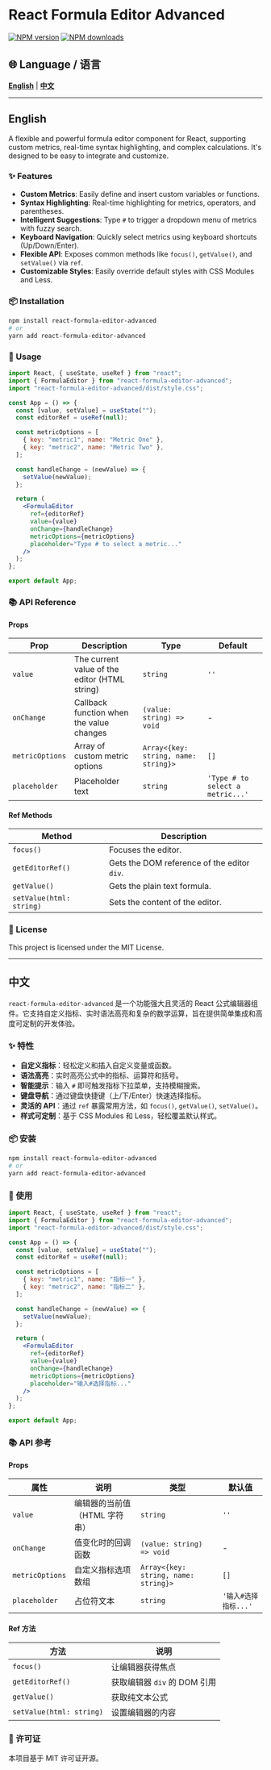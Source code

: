 # React Formula Editor Advanced

[![NPM version](https://img.shields.io/npm/v/react-formula-editor.svg?style=flat)](https://www.npmjs.com/package/react-formula-editor)
[![NPM downloads](https://img.shields.io/npm/dm/react-formula-editor.svg?style=flat)](https://www.npmjs.com/package/react-formula-editor)

## 🌐 Language / 语言

**[English](#english)** | **[中文](#中文)**

---

## English

A flexible and powerful formula editor component for React, supporting custom metrics, real-time syntax highlighting, and complex calculations. It's designed to be easy to integrate and customize.

### ✨ Features

- **Custom Metrics**: Easily define and insert custom variables or functions.
- **Syntax Highlighting**: Real-time highlighting for metrics, operators, and parentheses.
- **Intelligent Suggestions**: Type `#` to trigger a dropdown menu of metrics with fuzzy search.
- **Keyboard Navigation**: Quickly select metrics using keyboard shortcuts (Up/Down/Enter).
- **Flexible API**: Exposes common methods like `focus()`, `getValue()`, and `setValue()` via `ref`.
- **Customizable Styles**: Easily override default styles with CSS Modules and Less.

### 📦 Installation

```bash
npm install react-formula-editor-advanced
# or
yarn add react-formula-editor-advanced
```

### 🚀 Usage

```jsx
import React, { useState, useRef } from "react";
import { FormulaEditor } from "react-formula-editor-advanced";
import "react-formula-editor-advanced/dist/style.css";

const App = () => {
  const [value, setValue] = useState("");
  const editorRef = useRef(null);

  const metricOptions = [
    { key: "metric1", name: "Metric One" },
    { key: "metric2", name: "Metric Two" },
  ];

  const handleChange = (newValue) => {
    setValue(newValue);
  };

  return (
    <FormulaEditor
      ref={editorRef}
      value={value}
      onChange={handleChange}
      metricOptions={metricOptions}
      placeholder="Type # to select a metric..."
    />
  );
};

export default App;
```

### 📚 API Reference

#### Props

| Prop            | Description                                   | Type                                 | Default                          |
| --------------- | --------------------------------------------- | ------------------------------------ | -------------------------------- |
| `value`         | The current value of the editor (HTML string) | `string`                             | `''`                             |
| `onChange`      | Callback function when the value changes      | `(value: string) => void`            | -                                |
| `metricOptions` | Array of custom metric options                | `Array<{key: string, name: string}>` | `[]`                             |
| `placeholder`   | Placeholder text                              | `string`                             | `'Type # to select a metric...'` |

#### Ref Methods

| Method                   | Description                                 |
| ------------------------ | ------------------------------------------- |
| `focus()`                | Focuses the editor.                         |
| `getEditorRef()`         | Gets the DOM reference of the editor `div`. |
| `getValue()`             | Gets the plain text formula.                |
| `setValue(html: string)` | Sets the content of the editor.             |

### 📜 License

This project is licensed under the MIT License.

---

## 中文

`react-formula-editor-advanced` 是一个功能强大且灵活的 React 公式编辑器组件。它支持自定义指标、实时语法高亮和复杂的数学运算，旨在提供简单集成和高度可定制的开发体验。

### ✨ 特性

- **自定义指标**：轻松定义和插入自定义变量或函数。
- **语法高亮**：实时高亮公式中的指标、运算符和括号。
- **智能提示**：输入 `#` 即可触发指标下拉菜单，支持模糊搜索。
- **键盘导航**：通过键盘快捷键（上/下/Enter）快速选择指标。
- **灵活的 API**：通过 `ref` 暴露常用方法，如 `focus()`, `getValue()`, `setValue()`。
- **样式可定制**：基于 CSS Modules 和 Less，轻松覆盖默认样式。

### 📦 安装

```bash
npm install react-formula-editor-advanced
# or
yarn add react-formula-editor-advanced
```

### 🚀 使用

```jsx
import React, { useState, useRef } from "react";
import { FormulaEditor } from "react-formula-editor-advanced";
import "react-formula-editor-advanced/dist/style.css";

const App = () => {
  const [value, setValue] = useState("");
  const editorRef = useRef(null);

  const metricOptions = [
    { key: "metric1", name: "指标一" },
    { key: "metric2", name: "指标二" },
  ];

  const handleChange = (newValue) => {
    setValue(newValue);
  };

  return (
    <FormulaEditor
      ref={editorRef}
      value={value}
      onChange={handleChange}
      metricOptions={metricOptions}
      placeholder="输入#选择指标..."
    />
  );
};

export default App;
```

### 📚 API 参考

#### Props

| 属性            | 说明                          | 类型                                 | 默认值               |
| --------------- | ----------------------------- | ------------------------------------ | -------------------- |
| `value`         | 编辑器的当前值（HTML 字符串） | `string`                             | `''`                 |
| `onChange`      | 值变化时的回调函数            | `(value: string) => void`            | -                    |
| `metricOptions` | 自定义指标选项数组            | `Array<{key: string, name: string}>` | `[]`                 |
| `placeholder`   | 占位符文本                    | `string`                             | `'输入#选择指标...'` |

#### Ref 方法

| 方法                     | 说明                         |
| ------------------------ | ---------------------------- |
| `focus()`                | 让编辑器获得焦点             |
| `getEditorRef()`         | 获取编辑器 `div` 的 DOM 引用 |
| `getValue()`             | 获取纯文本公式               |
| `setValue(html: string)` | 设置编辑器的内容             |

### 📜 许可证

本项目基于 MIT 许可证开源。
